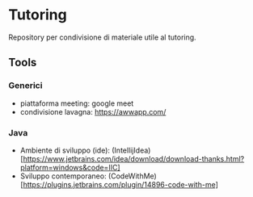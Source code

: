 # Tutoring
Repository per condivisione di materiale utile al tutoring.

## Tools

### Generici
- piattaforma meeting: 	google meet
- condivisione lavagna: https://awwapp.com/

### Java
- Ambiente di sviluppo (ide): (IntellijIdea)[https://www.jetbrains.com/idea/download/download-thanks.html?platform=windows&code=IIC]
- Sviluppo contemporaneo: (CodeWithMe)[https://plugins.jetbrains.com/plugin/14896-code-with-me]